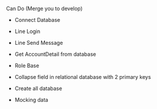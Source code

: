 Can Do (Merge you to develop)
- Connect Database
- Line Login
- Line Send Message
- Get AccountDetail from database
- Role Base

- Collapse field in relational database with 2 primary keys
- Create all database
- Mocking data